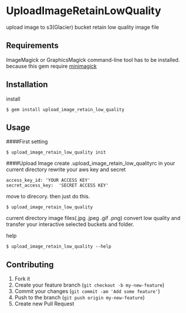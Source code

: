 # UploadImageRetainLowQuality
upload image to s3(Glacier) bucket retain low quality image file

## Requirements

ImageMagick or GraphicsMagick command-line tool has to be installed.  
because this gem require  [minimagick](https://github.com/minimagick/minimagick)

## Installation

install

    $ gem install upload_image_retain_low_quality

## Usage

####First setting

    $ upload_image_retain_low_quality init

####Upload Image
create .upload_image_retain_low_qualityrc in your current directory
rewrite your aws key and secret

    access_key_id: 'YOUR ACCESS KEY'
    secret_access_key:  'SECRET ACCESS KEY'

move to direcory. then just do this.

    $ upload_image_retain_low_quality

current directory image files(.jpg .jpeg .gif .png) convert low quality and transfer your interactive selected buckets and folder.


help

    $ upload_image_retain_low_quality --help


## Contributing

1. Fork it
2. Create your feature branch (`git checkout -b my-new-feature`)
3. Commit your changes (`git commit -am 'Add some feature'`)
4. Push to the branch (`git push origin my-new-feature`)
5. Create new Pull Request
